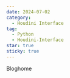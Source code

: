 ```yaml
---
date: 2024-07-02
category:
  - Houdini Interface
tag:
  - Python
  - Houdini-Interface
star: true
sticky: true
---
```

Bloghome